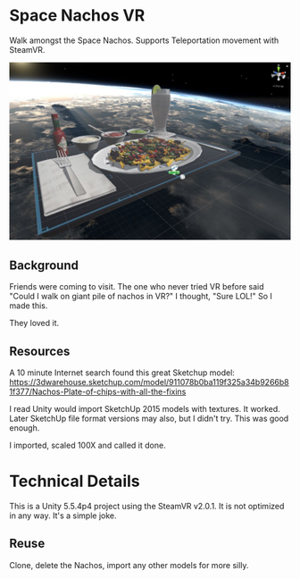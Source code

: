 # Space Nachos VR

Walk amongst the Space Nachos. Supports Teleportation movement with SteamVR.

![SpaceNachosVR.jpg](SpaceNachosVR.jpg)

## Background

Friends were coming to visit. The one who never tried VR before said "Could I
walk on giant pile of nachos in VR?" I thought, "Sure LOL!" So I made this.

They loved it.

## Resources

A 10 minute Internet search found this great Sketchup model:
https://3dwarehouse.sketchup.com/model/911078b0ba119f325a34b9266b81f377/Nachos-Plate-of-chips-with-all-the-fixins

I read Unity would import SketchUp 2015 models with textures. It worked. Later
SketchUp file format versions may also, but I didn't try. This was good enough.

I imported, scaled 100X and called it done.

# Technical Details

This is a Unity 5.5.4p4 project using the SteamVR v2.0.1. It is not optimized
in any way. It's a simple joke.

## Reuse

Clone, delete the Nachos, import any other models for more silly.

